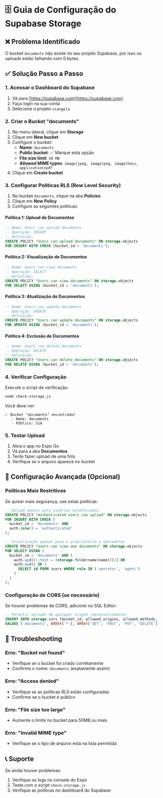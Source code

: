 # 🗄️ Guia de Configuração do Supabase Storage

## ❌ Problema Identificado
O bucket `documents` não existe no seu projeto Supabase, por isso os uploads estão falhando com 0 bytes.

## ✅ Solução Passo a Passo

### 1. Acessar o Dashboard do Supabase
1. Vá para [https://supabase.com](https://supabase.com)
2. Faça login na sua conta
3. Selecione o projeto `viangola`

### 2. Criar o Bucket "documents"
1. No menu lateral, clique em **Storage**
2. Clique em **New bucket**
3. Configure o bucket:
   - **Name**: `documents`
   - **Public bucket**: ✅ Marque esta opção
   - **File size limit**: `50 MB`
   - **Allowed MIME types**: `image/jpeg, image/png, image/heic, application/pdf`
4. Clique em **Create bucket**

### 3. Configurar Políticas RLS (Row Level Security)
1. No bucket `documents`, clique na aba **Policies**
2. Clique em **New Policy**
3. Configure as seguintes políticas:

#### Política 1: Upload de Documentos
```sql
-- Nome: Users can upload documents
-- Operação: INSERT
-- Definição:
CREATE POLICY "Users can upload documents" ON storage.objects
FOR INSERT WITH CHECK (bucket_id = 'documents');
```

#### Política 2: Visualização de Documentos
```sql
-- Nome: Users can view documents
-- Operação: SELECT
-- Definição:
CREATE POLICY "Users can view documents" ON storage.objects
FOR SELECT USING (bucket_id = 'documents');
```

#### Política 3: Atualização de Documentos
```sql
-- Nome: Users can update documents
-- Operação: UPDATE
-- Definição:
CREATE POLICY "Users can update documents" ON storage.objects
FOR UPDATE USING (bucket_id = 'documents');
```

#### Política 4: Exclusão de Documentos
```sql
-- Nome: Users can delete documents
-- Operação: DELETE
-- Definição:
CREATE POLICY "Users can delete documents" ON storage.objects
FOR DELETE USING (bucket_id = 'documents');
```

### 4. Verificar Configuração
Execute o script de verificação:
```bash
node check-storage.js
```

Você deve ver:
```
✅ Bucket "documents" encontrado!
   - Nome: documents
   - Público: Sim
```

### 5. Testar Upload
1. Abra o app no Expo Go
2. Vá para a aba **Documentos**
3. Tente fazer upload de uma foto
4. Verifique se o arquivo aparece no bucket

## 🔧 Configuração Avançada (Opcional)

### Políticas Mais Restritivas
Se quiser mais segurança, use estas políticas:

```sql
-- Upload apenas para usuários autenticados
CREATE POLICY "Authenticated users can upload" ON storage.objects
FOR INSERT WITH CHECK (
  bucket_id = 'documents' AND 
  auth.role() = 'authenticated'
);

-- Visualização apenas para o proprietário e operadores
CREATE POLICY "Users can view own documents" ON storage.objects
FOR SELECT USING (
  bucket_id = 'documents' AND (
    auth.uid()::text = (storage.foldername(name))[1] OR
    auth.uid() IN (
      SELECT id FROM users WHERE role IN ('operator', 'agent')
    )
  )
);
```

### Configuração de CORS (se necessário)
Se houver problemas de CORS, adicione no SQL Editor:

```sql
-- Permitir uploads de qualquer origem (desenvolvimento)
INSERT INTO storage.cors (bucket_id, allowed_origins, allowed_methods, allowed_headers, max_age_seconds)
VALUES ('documents', ARRAY['*'], ARRAY['GET', 'POST', 'PUT', 'DELETE'], ARRAY['*'], 3600);
```

## 🚨 Troubleshooting

### Erro: "Bucket not found"
- Verifique se o bucket foi criado corretamente
- Confirme o nome: `documents` (exatamente assim)

### Erro: "Access denied"
- Verifique se as políticas RLS estão configuradas
- Confirme se o bucket é público

### Erro: "File size too large"
- Aumente o limite no bucket para 50MB ou mais

### Erro: "Invalid MIME type"
- Verifique se o tipo de arquivo está na lista permitida

## 📞 Suporte
Se ainda houver problemas:
1. Verifique os logs no console do Expo
2. Teste com o script `check-storage.js`
3. Verifique as políticas no dashboard do Supabase 